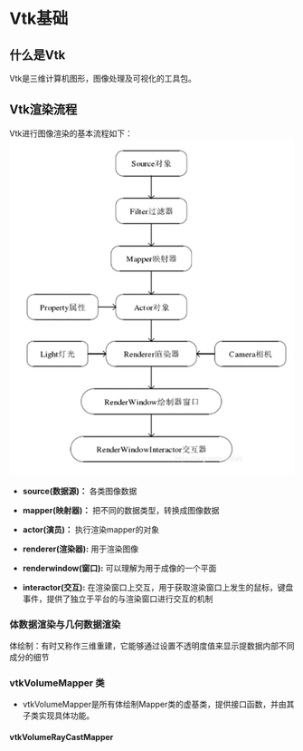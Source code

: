 # Vtk基础

## 什么是Vtk
Vtk是三维计算机图形，图像处理及可视化的工具包。

## Vtk渲染流程

Vtk进行图像渲染的基本流程如下：
![img](../s/vtkpipline.png)

- **source(数据源)：** 各类图像数据

- **mapper(映射器)：** 把不同的数据类型，转换成图像数据

- **actor(演员)：** 执行渲染mapper的对象

- **renderer(渲染器):** 用于渲染图像

- **renderwindow(窗口):** 可以理解为用于成像的一个平面

- **interactor(交互):** 在渲染窗口上交互，用于获取渲染窗口上发生的鼠标，键盘事件，提供了独立于平台的与渲染窗口进行交互的机制


### 体数据渲染与几何数据渲染

体绘制：有时又称作三维重建，它能够通过设置不透明度值来显示提数据内部不同成分的细节


### vtkVolumeMapper 类

- vtkVolumeMapper是所有体绘制Mapper类的虚基类，提供接口函数，并由其子类实现具体功能。

#### vtkVolumeRayCastMapper

